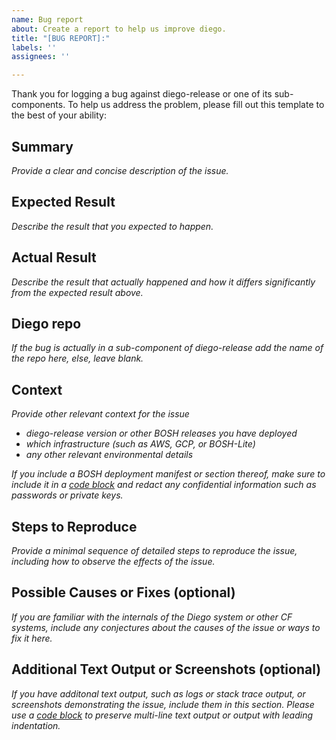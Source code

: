 ```yaml
---
name: Bug report
about: Create a report to help us improve diego.
title: "[BUG REPORT]:"
labels: ''
assignees: ''

---
```


Thank you for logging a bug against diego-release or one of its sub-components. 
To help us address the problem, please fill out this template to the best of your ability:


## Summary

*Provide a clear and concise description of the issue.*


## Expected Result

*Describe the result that you expected to happen.*


## Actual Result

*Describe the result that actually happened and how it differs significantly from the expected result above.*


## Diego repo

*If the bug is actually in a sub-component of diego-release add the name of the repo here, else, leave blank.*


## Context

*Provide other relevant context for the issue* 
- *diego-release version or other BOSH releases you have deployed*
- *which infrastructure (such as AWS, GCP, or BOSH-Lite)*
- *any other relevant environmental details* 

*If you include a BOSH deployment manifest or section thereof, make sure to include it in a [code block](https://help.github.com/articles/creating-and-highlighting-code-blocks/) and redact any confidential information such as passwords or private keys.*


## Steps to Reproduce

*Provide a minimal sequence of detailed steps to reproduce the issue, including how to observe the effects of the issue.*


## Possible Causes or Fixes (optional)

*If you are familiar with the internals of the Diego system or other CF systems, include any conjectures about the causes of the issue or ways to fix it here.*


## Additional Text Output or Screenshots (optional)

*If you have additonal text output, such as logs or stack trace output, or screenshots demonstrating the issue, include them in this section. Please use a [code block](https://help.github.com/articles/creating-and-highlighting-code-blocks/) to preserve multi-line text output or output with leading indentation.*
